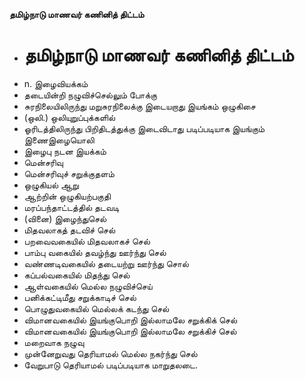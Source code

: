 **தமிழ்நாடு மாணவர் கணினித் திட்டம்**
- # தமிழ்நாடு மாணவர் கணினித் திட்டம்
- n. இழைவியக்கம்
- தடையின்றி நழுவிச்செல்லும் போக்கு
- சுரநிலையிலிருந்து மறுசுரநிலைக்கு இடையறாது இயங்கம் ஒழுகிசை
- (ஒலி.) ஒலியுறுப்புக்களில்
- ஓரிடத்திலிருந்து பிறிதிடத்துக்கு இடைவிடாது படிப்படியாக இயங்கும் இணைஇழையொலி
- இழைபு நடன இயக்கம்
- மென்சரிவு
- மென்சரிவுச் சறுக்குதளம்
- ஒழுகியல் ஆறு
- ஆற்றின் ஒழுகியற்பகுதி
- மரப்பந்தாட்டத்தில் தடவடி
- (வினை) இழைந்துசெல்
- மிதவலாகத் தடவிச் செல்
- பறவைவகையில் மிதவலாகச் செல்
- பாம்பு வகையில் தவழ்ந்து ஊர்ந்து செல்
- வண்ணடிவகையில் தடையற்று ஊர்ந்து சொல்
- கப்பல்வகையில் மிதந்து செல்
- ஆள்வகையில் மெல்ல நழுவிச்செய்
- பனிக்கட்டிமீது சறுக்காடிச் செல்
- பொழுதுவகையில் மெல்லக் கடந்து செல்
- விமானவகையில் இயங்குபொறி இல்லாமலே சறுக்கிக் செல்
- விமானவகையில் இயங்குபொறி இல்லாமலே சறுக்கிச் செல்
- மறைவாக நழுவு
- முன்னேறுவது தெரியாமல் மெல்ல நகர்ந்து செல்
- வேறுபாடு தெரியாமல் படிப்படியாக மாறுதலடை.

